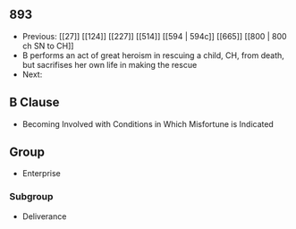 ## 893
- Previous: [[27]] [[124]] [[227]] [[514]] [[594 | 594c]] [[665]] [[800 | 800 ch SN to CH]] 
- B performs an act of great heroism in rescuing a child, CH, from death, but sacrifises her own life in making the rescue
- Next: 

## B Clause
- Becoming Involved with Conditions in Which Misfortune is Indicated

## Group
- Enterprise

### Subgroup
- Deliverance

